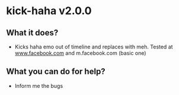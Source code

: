 # kick-haha v2.0.0

## What it does?

* Kicks haha emo out of timeline and replaces with meh. Tested at www.facebook.com and m.facebook.com (basic one)

## What you can do for help?

* Inform me the bugs
